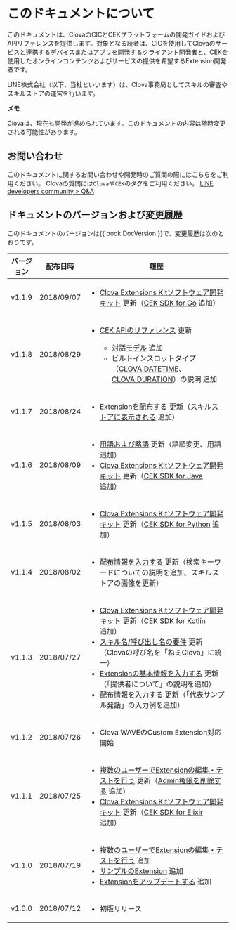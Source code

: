 # このドキュメントについて
このドキュメントは、ClovaのCICとCEKプラットフォームの開発ガイドおよびAPIリファレンスを提供します。対象となる読者は、CICを使用してClovaのサービスと連携するデバイスまたはアプリを開発するクライアント開発者と、CEKを使用したオンラインコンテンツおよびサービスの提供を希望するExtension開発者です。

LINE株式会社（以下、当社といいます）は、Clova事務局としてスキルの審査やスキルストアの運営を行います。

<div class="note">
  <p><strong>メモ</strong></p>
  <p>Clovaは、現在も開発が進められています。このドキュメントの内容は随時変更される可能性があります。</p>
</div>

## お問い合わせ
このドキュメントに関するお問い合わせや開発時のご質問の際にはこちらをご利用ください。
Clovaの質問には`Clova`や`CEK`のタグをご利用ください。
<a href="https://www.line-community.me/questions" target="_blank">LINE developers community > Q&A</a>

## ドキュメントのバージョンおよび変更履歴

このドキュメントのバージョンは{{ book.DocVersion }}で、変更履歴は次のとおりです。

<table>
  <thead>
    <tr>
      <th style="width:10%">バージョン</th><th style="width:15%">配布日時</th><th style="width:75%">履歴</th>
    </tr>
  </thead>
  <tbody>
  <tr>
    <td>v1.1.9</td><td>2018/09/07</td>
    <td>
      <ul>
      <li><a href="/CEK/Guides/Clova_CEK_SDK.md">Clova Extensions Kitソフトウェア開発キット</a> 更新（<a href="/CEK/Guides/Clova_CEK_SDK.md#SDK_For_Go">CEK SDK for Go</a> 追加）</li>
      </ul>
    </td>
  </tr>
  <tr>
    <td>v1.1.8</td><td>2018/08/29</td>
    <td>
      <ul>
        <li><a href="/CEK/References/CEK_API.md">CEK APIのリファレンス</a> 更新</li>
          <ul>
            <li><a href="/CEK/References/CEK_API.md#InteractionModel">対話モデル</a> 追加</li>
            <li>ビルトインスロットタイプ（<a href="/CEK/References/CEK_API.md#ClovaDatetime">CLOVA.DATETIME</a>、<a href="/CEK/References/CEK_API.md#ClovaDuration">CLOVA.DURATION</a>）の説明 追加</li>
          </ul>
      </ul>
    </td>
  </tr>
  <tr>
    <td>v1.1.7</td><td>2018/08/24</td>
    <td>
      <ul>
        <li><a href="/DevConsole/Guides/CEK/Deploy_Extension.md">Extensionを配布する</a> 更新（<a href="/DevConsole/Guides/CEK/Deploy_Extension.md#DeployInSkillStore">スキルストアに表示される</a> 追加）</li>
      </ul>
    </td>
  </tr>
    <tr>
    <td>v1.1.6</td><td>2018/08/09</td>
    <td>
      <ul>
        <li><a href="/Glossary.md">用語および略語</a> 更新（語順変更、用語追加）</li>
        <li><a href="/CEK/Guides/Clova_CEK_SDK.md">Clova Extensions Kitソフトウェア開発キット</a> 更新（<a href="/CEK/Guides/Clova_CEK_SDK.md#SDK_For_Java">CEK SDK for Java</a> 追加）</li>
      </ul>
    </td>
  </tr>
  <tr>
    <td>v1.1.5</td><td>2018/08/03</td>
    <td>
      <ul>
        <li><a href="/CEK/Guides/Clova_CEK_SDK.md">Clova Extensions Kitソフトウェア開発キット</a> 更新（<a href="/CEK/Guides/Clova_CEK_SDK.md#SDK_For_Python">CEK SDK for Python</a> 追加）</li>
      </ul>
    </td>
  </tr>
  <tr>
    <td>v1.1.4</td><td>2018/08/02</td>
    <td>
      <ul>
        <li><a href="/DevConsole/Guides/CEK/Deploy_Extension.md#InputDeploymentInfo">配布情報を入力する</a> 更新（検索キーワードについての説明を追加、スキルストアの画像を更新）</li>
      </ul>
    </td>
  </tr>
  <tr>
    <td>v1.1.3</td><td>2018/07/27</td>
    <td>
      <ul>
        <li><a href="/CEK/Guides/Clova_CEK_SDK.md">Clova Extensions Kitソフトウェア開発キット</a> 更新（<a href="/CEK/Guides/Clova_CEK_SDK.md#SDK_For_Kotlin">CEK SDK for Kotlin</a> 追加）</li>
        <li><a href="/Design/Design_Guideline_For_Extension.md#InvocationNameRequirement" target="_blank">スキル名/呼び出し名の要件</a> 更新（Clovaの呼び名を「ねぇClova」に統一）</li>
        <li><a href="/DevConsole/Guides/CEK/Register_Extension.md#InputExtensionInfo" target="_blank">Extensionの基本情報を入力する</a> 更新（「提供者について」の説明を追加）</li>
        <li><a href="/DevConsole/Guides/CEK/Deploy_Extension.md#InputDeploymentInfo" target="_blank">配布情報を入力する</a> 更新（「代表サンプル発話」の入力例を追加）</li>
      </ul>
    </td>
  </tr>
  <tr>
    <td>v1.1.2</td><td>2018/07/26</td>
    <td>
      <ul>
        <li>Clova WAVEのCustom Extension対応開始</li>
      </ul>
    </td>
  </tr>
  <tr>
    <td>v1.1.1</td><td>2018/07/25</td>
    <td>
      <ul>
        <li><a href="/CEK/Guides/Register_Collaborator.md">複数のユーザーでExtensionの編集・テストを行う</a> 更新（<a href="/CEK/Guides/Register_Collaborator.md#RemoveAdminRight">Admin権限を削除する</a> 追加）</li>
        <li><a href="/CEK/Guides/Clova_CEK_SDK.md">Clova Extensions Kitソフトウェア開発キット</a> 更新（<a href="/CEK/Guides/Clova_CEK_SDK.md#SDK_For_Elixir">CEK SDK for Elixir</a> 追加）</li>
      </ul>
    </td>
  </tr>
  <tr>
    <td>v1.1.0</td><td>2018/07/19</td>
    <td>
      <ul>
        <li><a href="/CEK/Guides/Register_Collaborator.md">複数のユーザーでExtensionの編集・テストを行う</a> 追加</li>
        <li><a href="/CEK/Examples/Extension_Examples.md">サンプルのExtension</a> 追加</li>
        <li><a href="/DevConsole/Guides/CEK/Update_Extension.md">Extensionをアップデートする</a> 追加</li>
      </ul>
    </td>
  </tr>
  <tr>
    <td>v1.0.0</td><td>2018/07/12</td>
    <td>
      <ul>
        <li>初版リリース</li>
      </ul>
    </td>
  </tr>
  </tbody>
</table>
